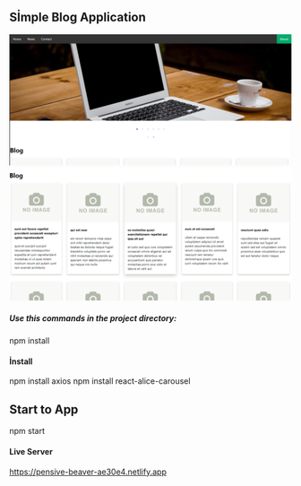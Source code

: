 ## Sİmple Blog Application
![logo](/img/Blog/1.png)
![logo](/img/Blog/2.png)
##### Use this commands in the project directory:
npm install

#### İnstall
npm install axios
npm install react-alice-carousel
## Start to App
npm start
#### Live Server
https://pensive-beaver-ae30e4.netlify.app
